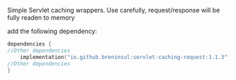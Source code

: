 Simple Servlet caching wrappers. Use carefully, request/response will be fully readen to memory


add the following dependency:

````kotlin
dependencies {
//Other dependencies
    implementation("io.github.breninsul:servlet-caching-request:1.1.3")
//Other dependencies
}

````


